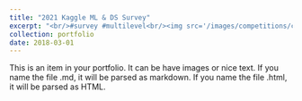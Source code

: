 ```yaml
---
title: "2021 Kaggle ML & DS Survey"
excerpt: "<br/>#survey #multilevel<br/><img src='/images/competitions/competition_2.png'>"
collection: portfolio
date: 2018-03-01
---
```


This is an item in your portfolio. It can be have images or nice text. If you name the file .md, it will be parsed as markdown. If you name the file .html, it will be parsed as HTML. 
